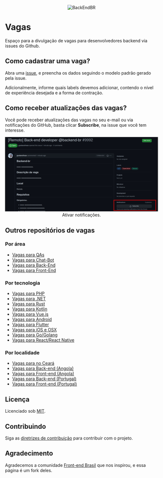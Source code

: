 <!--suppress HtmlDeprecatedAttribute -->

<p align="center">
  <img src="https://avatars3.githubusercontent.com/u/30732658?v=4&s=200.jpg" alt="BackEndBR" width="230" />
</p>

# Vagas

Espaço para a divulgação de vagas para desenvolvedores backend via issues do Github.

## Como cadastrar uma vaga?

Abra uma [issue](https://github.com/backend-br/vagas/issues), e preencha os dados seguindo o modelo padrão gerado
pela issue.

Adicionalmente, informe quais labels devemos adicionar, contendo o nível de experiência desejada e a forma de contração.

## Como receber atualizações das vagas?

Você pode receber atualizações das vagas no seu e-mail ou via notificações do GitHub, basta clicar **Subscribe**, na
issue que você tem interesse.

<p align="center">
    <img src="doc/images/subscribe.jpg" alt="subscribe."/>
    <br />
    <tl>Ativar notificações.</tl>
</p>

## Outros repositórios de vagas

### Por área

- [Vagas para QAs](https://github.com/qa-brasil/vagas)
- [Vagas para Chat-Bot](https://github.com/chatbotbr/vagas)
- [Vagas para Back-End](https://github.com/backend-br/vagas)
- [Vagas para Front-End](https://github.com/frontendbr/vagas)

### Por tecnologia

- [Vagas para PHP](https://github.com/phpdevbr/vagas)
- [Vagas para .NET](https://github.com/dotnetdevbr/vagas)
- [Vagas para Rust](https://github.com/rustdevbr/vagas)
- [Vagas para Kotlin](https://github.com/kotlin-br/vagas)
- [Vagas para Vue.js](https://github.com/vuejs-br/vagas)
- [Vagas para Android](https://github.com/androiddevbr/vagas)
- [Vagas para Flutter](https://github.com/flutter-brazil/vagas)
- [Vagas para iOS e OSX](https://github.com/CocoaHeadsBrasil/vagas)
- [Vagas para Go/Golang](https://github.com/Gommunity/vagas)
- [Vagas para React/React Native](https://github.com/react-brasil/vagas)

### Por localidade

- [Vagas para no Ceará](https://github.com/CangaceirosDevels/vagas_de_emprego)
- [Vagas para Back-end (Angola)](https://github.com/backend-ao/vagas)
- [Vagas para Front-end (Angola)](https://github.com/frontend-ao/vagas)
- [Vagas para Back-end (Portugal)](https://github.com/backend-pt/vagas)
- [Vagas para Front-end (Portugal)](https://github.com/frontend-pt/vagas)

<div id='license'></div>

## Licença

Licenciado sob [MIT](LICENSE).

<div id='contributing'></div>

## Contribuindo

Siga as [diretrizes de contribuição](CONTRIBUTING.md) para contribuir com o projeto.

## Agradecimento

Agradecemos a comunidade [Front-end Brasil](https://github.com/frontendbr) que nos inspirou, e essa página é um fork
deles.
